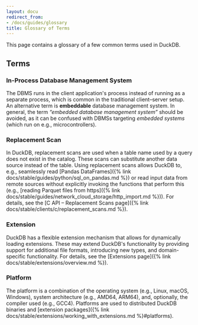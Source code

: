 ```yaml
---
layout: docu
redirect_from:
- /docs/guides/glossary
title: Glossary of Terms
---
```


This page contains a glossary of a few common terms used in DuckDB.

## Terms

### In-Process Database Management System

The DBMS runs in the client application's process instead of running as a separate process, which is common in the traditional client–server setup. An alternative term is **embeddable** database management system. In general, the term _“embedded database management system”_ should be avoided, as it can be confused with DBMSs targeting _embedded systems_ (which run on e.g., microcontrollers).

### Replacement Scan

In DuckDB, replacement scans are used when a table name used by a query does not exist in the catalog. These scans can substitute another data source instead of the table. Using replacement scans allows DuckDB to, e.g., seamlessly read [Pandas DataFrames]({% link docs/stable/guides/python/sql_on_pandas.md %}) or read input data from remote sources without explicitly invoking the functions that perform this (e.g., [reading Parquet files from https]({% link docs/stable/guides/network_cloud_storage/http_import.md %})). For details, see the [C API – Replacement Scans page]({% link docs/stable/clients/c/replacement_scans.md %}).

### Extension

DuckDB has a flexible extension mechanism that allows for dynamically loading extensions. These may extend DuckDB's functionality by providing support for additional file formats, introducing new types, and domain-specific functionality. For details, see the [Extensions page]({% link docs/stable/extensions/overview.md %}).

### Platform

The platform is a combination of the operating system (e.g., Linux, macOS, Windows), system architecture (e.g., AMD64, ARM64), and, optionally, the compiler used (e.g., GCC4). Platforms are used to distributed DuckDB binaries and [extension packages]({% link docs/stable/extensions/working_with_extensions.md %}#platforms).
